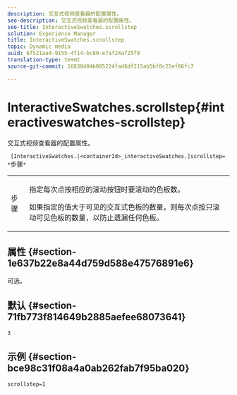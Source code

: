 ```yaml
---
description: 交互式视频查看器的配置属性。
seo-description: 交互式视频查看器的配置属性。
seo-title: InteractiveSwatches.scrollstep
solution: Experience Manager
title: InteractiveSwatches.scrollstep
topic: Dynamic media
uuid: 6f521aa4-9155-4f14-bc89-e7af24af25f0
translation-type: tm+mt
source-git-commit: 16838d04b005224fad6df215ab5bf8c25ef86fc7

---
```



# InteractiveSwatches.scrollstep{#interactiveswatches-scrollstep}

交互式视频查看器的配置属性。

` [InteractiveSwatches.|<containerId>_interactiveSwatches.]scrollstep= *`步骤`*`

<table id="table_441553CD34C94A58A9D7CBF772DEDDB6"> 
 <tbody> 
  <tr> 
   <td colname="col1"> <p> <span class="codeph"><span class="varname"> 步骤</span></span> </p> </td> 
   <td colname="col2"> <p>指定每次点按相应的滚动按钮时要滚动的色板数。 </p> <p>如果指定的值大于可见的交互式色板的数量，则每次点按只滚动可见色板的数量，以防止遗漏任何色板。 </p> </td> 
  </tr> 
 </tbody> 
</table>

## 属性 {#section-1e637b22e8a44d759d588e47576891e6}

可选。

## 默认 {#section-71fb773f814649b2885aefee68073641}

`3`

## 示例 {#section-bce98c31f08a4a0ab262fab7f95ba020}

```
scrollstep=1
```

